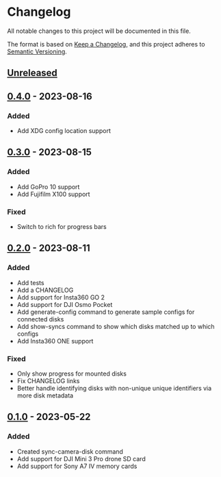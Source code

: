 # Changelog
All notable changes to this project will be documented in this file.

The format is based on [Keep a Changelog](https://keepachangelog.com/en/1.1.0/),
and this project adheres to [Semantic Versioning](https://semver.org/spec/v2.0.0.html).

## [Unreleased]

## [0.4.0] - 2023-08-16
### Added
- Add XDG config location support

## [0.3.0] - 2023-08-15
### Added
- Add GoPro 10 support
- Add Fujifilm X100 support

### Fixed
- Switch to rich for progress bars

## [0.2.0] - 2023-08-11
### Added
- Add tests
- Add a CHANGELOG
- Add support for Insta360 GO 2
- Add support for DJI Osmo Pocket
- Add generate-config command to generate sample configs for connected disks
- Add show-syncs command to show which disks matched up to which configs
- Add Insta360 ONE support

### Fixed
- Only show progress for mounted disks
- Fix CHANGELOG links
- Better handle identifying disks with non-unique unique identifiers via more disk metadata

## [0.1.0] - 2023-05-22
### Added
- Created sync-camera-disk command
- Add support for DJI Mini 3 Pro drone SD card
- Add support for Sony A7 IV memory cards

[Unreleased]: https://github.com/micktwomey/sync-camera-disk/compare/0.4.0...HEAD
[0.4.0]: https://github.com/micktwomey/sync-camera-disk/compare/0.3.0...0.4.0
[0.3.0]: https://github.com/micktwomey/sync-camera-disk/compare/0.2.0...0.3.0
[0.2.0]: https://github.com/micktwomey/sync-camera-disk/compare/0.1.0...0.2.0
[0.1.0]: https://github.com/micktwomey/sync-camera-disk/releases/tag/0.1.0
